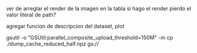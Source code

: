 ver de arreglar el render de la imagen en la tabla
si hago el render pierdo el valor literal de path?

agregar funcion de descripcion del dataset, plot


gsutil -o "GSUtil:parallel_composite_upload_threshold=150M" -m cp ./dump_cache_reduced_half.npz gs://
